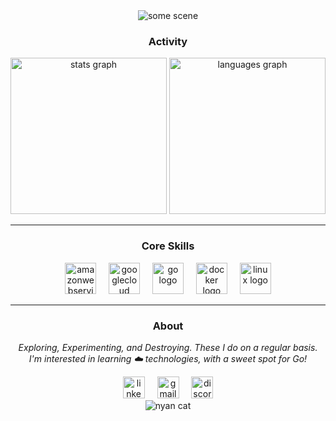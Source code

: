 <div align="center">
  <img src="https://smarttechnology1tech.files.wordpress.com/2021/03/368c9526-cbef-47f9-a833-503c8a41f203.gif" alt="some scene">
</div>

<div align="center">
  <h3>Activity</h3>
  <img src="https://github-readme-stats.vercel.app/api?username=viljkid&hide_title=false&custom_title=My%20Stats&hide_rank=false&rank_icon=github&show_icons=true&include_all_commits=true&count_private=true&disable_animations=false&theme=dracula&locale=en&hide_border=false" height="250" alt="stats graph"  />
  <img src="https://github-readme-stats.vercel.app/api/top-langs?username=viljkid&locale=en&hide_title=false&layout=compact&card_width=&langs_count=8&theme=dracula&hide_border=false" height="250" alt="languages graph"  />
</div>

---

<div align="center">
  <h3>Core Skills</h3>
  <img src="https://cdn.jsdelivr.net/gh/devicons/devicon/icons/amazonwebservices/amazonwebservices-original-wordmark.svg" height="50" alt="amazonwebservices logo"  />
  <img width="12" />
  <img src="https://cdn.jsdelivr.net/gh/devicons/devicon/icons/googlecloud/googlecloud-original.svg" height="50" alt="googlecloud logo"  />
  <img width="12" />
  <img src="https://cdn.jsdelivr.net/gh/devicons/devicon/icons/go/go-original.svg" height="50" alt="go logo"  />
  <img width="12" />
  <img src="https://cdn.jsdelivr.net/gh/devicons/devicon/icons/docker/docker-original.svg" height="50" alt="docker logo"  />
  <img width="12" />
  <img src="https://cdn.jsdelivr.net/gh/devicons/devicon/icons/linux/linux-original.svg" height="50" alt="linux logo"  />
</div>

---

<div align="center">
  <h3>About</h3>
  <i><p>Exploring, Experimenting, and Destroying. These I do on a regular basis.<br />I'm interested in learning ☁️ technologies, with a sweet spot for Go!</p></i>
  <a href="https://www.linkedin.com/in/sidharth-jawale"><img src="https://img.shields.io/static/v1?message=LinkedIn&logo=linkedin&label=&color=0077B5&logoColor=white&labelColor=&style=for-the-badge" height="35" alt="linkedin logo"  /></a>
  <img width="12" />
  <a href="mailto:sidharth.v.jawale@gmail.com"><img src="https://img.shields.io/static/v1?message=Gmail&logo=gmail&label=&color=D14836&logoColor=white&labelColor=&style=for-the-badge" height="35" alt="gmail logo"  /></a>
  <img width="12" />
  <a href="https://discord.com/users/582569990021054464"><img src="https://img.shields.io/static/v1?message=Discord&logo=discord&label=&color=7289DA&logoColor=white&labelColor=&style=for-the-badge" height="35" alt="discord logo"  /></a>
</div>

<div align="center">
  <img src="https://vignette3.wikia.nocookie.net/fantendo/images/9/9f/Nyan_cat_animated.gif" alt="nyan cat" />
</div>
